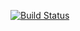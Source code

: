 [![Build Status](https://travis-ci.org/kursomir/FE.svg?branch=master)](https://travis-ci.org/kursomir/FE)
